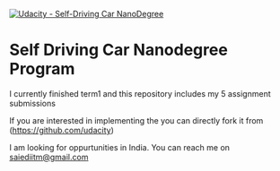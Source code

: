 [![Udacity - Self-Driving Car NanoDegree](https://s3.amazonaws.com/udacity-sdc/github/shield-carnd.svg)](http://www.udacity.com/drive)

# Self Driving Car Nanodegree Program
I currently finished term1 and this repository includes my 5 assignment submissions


If you are interested in implementing the you can directly fork it from (https://github.com/udacity)


I am looking for oppurtunities in India. You can reach me on saiediitm@gmail.com
